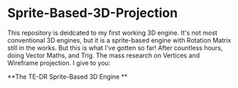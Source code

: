 # Sprite-Based-3D-Projection
This repository is deidcated to my first working 3D engine. It's not most conventional 3D engines, but it is a sprite-based engine with Rotation Matrix still in the works. But this is what I've gotten so far! After countless hours, doing Vector Maths, and Trig. The mass research on Vertices and Wireframe projection. I give to you:

**The TE-DR Sprite-Based 3D Engine **
